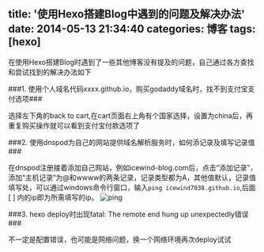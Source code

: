 title: '使用Hexo搭建Blog中遇到的问题及解决办法'
date: 2014-05-13 21:34:40
categories: 博客 
tags: [hexo]
---

在使用Hexo搭建Blog时遇到了一些其他博客没有提及的问题，自己通过各方查找和尝试找到的解决办法如下

<!--more-->

###1. 使用个人域名代码xxxx.github.io，购买godaddy域名时，找不到支付宝支付选项###

选择左下角的back to cart,在cart页面右上角有个国家选择，设置为china后，再重复购买操作就可以看到支付宝付款选项了


###2. 使用dnspod为自己的网站提供域名解析服务时，如何添记录及填写记录值###

在dnspod注册接着添加自己网站，例如icewind-blog.com后，点击“添加记录”，添加“主机记录”为@和wwww的两条记录，记录类型都为A，其他值默认，记录值填写处，可以通过windows命令行窗口，输入`ping icewind7030.github.io`,后面 [ ] 内的ip即为所需填写的ip。
![](/img/ping.jpg "ping")


###3. hexo deploy时出现fatal: The remote end hung up unexpectedly错误###

不一定是配置错误，也可能是网络问题，换一个网络环境再次deploy试试


